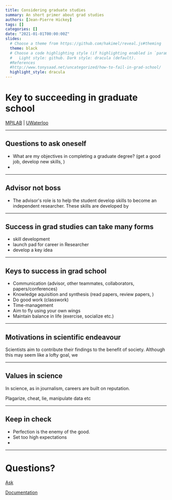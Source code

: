 ```yaml
---
title: Considering graduate studies
summary: An short primer about grad studies
authors: [Jean-Pierre Hickey]
tags: []
categories: []
date: "2021-01-01T00:00:00Z"
slides:
  # Choose a theme from https://github.com/hakimel/reveal.js#theming
  theme: black
  # Choose a code highlighting style (if highlighting enabled in `params.toml`)
  #   Light style: github. Dark style: dracula (default).
  #References
  #http://www.tonysaad.net/uncategorized/how-to-fail-in-grad-school/
  highlight_style: dracula
---
```


# Key to succeeding in graduate school

[MPILAB](https://mpilab.ca/) | [UWaterloo](https://uwaterloo.ca)

---
## Questions to ask oneself

- What are my objectives in completing a graduate degree? (get a good job, develop new skills, )
-


---
## Advisor not boss

- The advisor's role is to help the student develop skills to become an independent researcher. These skills are developed by


---
## Success in grad studies can take many forms

- skill development
- launch pad for career in Researcher
- develop a key idea 


---

## Keys to success in grad school

- Communication (advisor, other teammates, collaborators, papers/conferences)
- Knowledge aquisition and synthesis (read papers, review papers, )
- Do good work (classwork)
- Time-management
- Aim to fly using your own wings
- Maintain balance in life (exercise, socialize etc.)

---
## Motivations in scientific endeavour
Scientists aim to contribute their findings to the benefit of society. Although this may seem like a lofty goal, we



---
## Values in science

In science, as in journalism, careers are built on reputation.

Plagarize, cheat, lie, manipulate data etc



---
## Keep in check

 - Perfection is the enemy of the good.
 - Set too high expectations
 -

---

# Questions?

[Ask](https://github.com/wowchemy/wowchemy-hugo-modules/discussions)

[Documentation](https://wowchemy.com/docs/managing-content/#create-slides)

